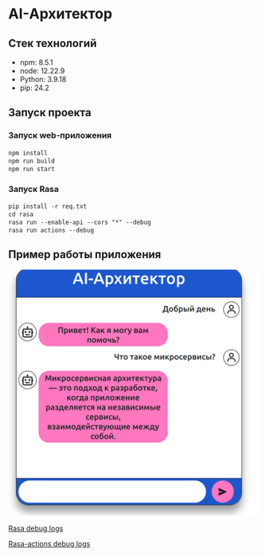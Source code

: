 # AI-Архитектор
## Стек технологий
- npm: 8.5.1
- node: 12.22.9
- Python: 3.9.18
- pip: 24.2

## Запуск проекта
### Запуск web-приложения
```shell
npm install
npm run build
npm run start
```

### Запуск Rasa
```shell
pip install -r req.txt
cd rasa
rasa run --enable-api --cors "*" --debug
rasa run actions --debug
```

## Пример работы приложения
![Пример работы приложения](example/img.png)

[Rasa debug logs](example/rasa.debug.log)

[Rasa-actions debug logs](example/rasa_actions.debug.log)


